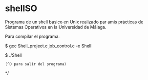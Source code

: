# shellSO

Programa de un shell basico en Unix realizado par amis prácticas de Sistemas Operativos en la Universidad de Málaga.

Para compilar el programa:

   $ gcc Shell_project.c job_control.c -o Shell
   
   $ ./Shell  
   
    (^D para salir del programa) 
 */
